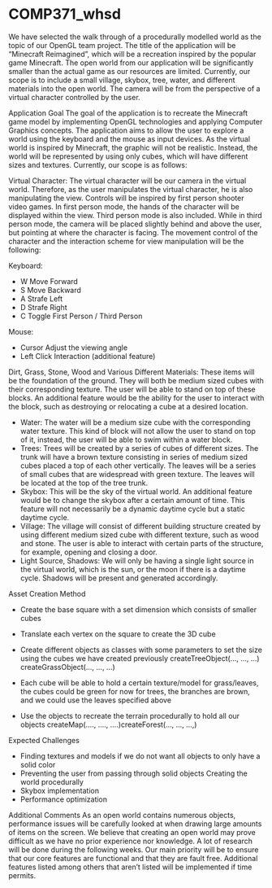 # COMP371_whsd

We have selected the walk through of a procedurally modelled world as the topic of our OpenGL team project. The title of the application will be “Minecraft Reimagined”, which will be a recreation inspired by the popular game Minecraft. The open world from our application will be significantly smaller than the actual game as our resources are limited. Currently, our scope is to include a small village, skybox, tree, water, and different materials into the open world. The camera will be from the perspective of a virtual character controlled by the user.

Application Goal
The goal of the application is to recreate the Minecraft game model by implementing OpenGL technologies and applying Computer Graphics concepts. The application aims to allow the user to explore a world using the keyboard and the mouse as input devices. As the virtual world is inspired by Minecraft, the graphic will not be realistic. Instead, the world will be represented by using only cubes, which will have different sizes and textures. Currently, our scope is as follows:

Virtual Character: The virtual character will be our camera in the virtual world. Therefore, as the user manipulates the virtual character, he is also manipulating the view. Controls will be inspired by first person shooter video games. In first person mode, the hands of the character will be displayed within the view. Third person mode is also included. While in third person mode, the camera will be placed slightly behind and above the user, but pointing at where the character is facing. The movement control of the character and the interaction scheme for view manipulation will be the following:

Keyboard:
- W Move Forward
- S Move Backward
- A Strafe Left
- D Strafe Right
- C Toggle First Person / Third Person

Mouse:
- Cursor Adjust the viewing angle
- Left Click Interaction (additional feature)

Dirt, Grass, Stone, Wood and Various Different Materials: These items will be the foundation of the
ground. They will both be medium sized cubes with their corresponding texture. The user will be able to
stand on top of these blocks. An additional feature would be the ability for the user to interact with the
block, such as destroying or relocating a cube at a desired location.
- Water: The water will be a medium size cube with the corresponding water texture. This kind of block will not allow the user to stand on top of it, instead, the user will be able to swim within a water block.
- Trees: Trees will be created by a series of cubes of different sizes. The trunk will have a brown texture consisting in series of medium sized cubes placed a top of each other vertically. The leaves will be a series of small cubes that are widespread with green texture. The leaves will be located at the top of the tree trunk.
- Skybox: This will be the sky of the virtual world. An additional feature would be to change the skybox after a certain amount of time. This feature will not necessarily be a dynamic daytime cycle but a static daytime cycle. 
- Village: The village will consist of different building structure created by using different medium sized cube with different texture, such as wood and stone. The user is able to interact with certain parts of the structure, for example, opening and closing a door. 
- Light Source, Shadows: We will only be having a single light source in the virtual world, which is the sun, or the moon if there is a daytime cycle. Shadows will be present and generated accordingly.

Asset Creation Method

- Create the base square with a set dimension which consists of smaller cubes
- Translate each vertex on the square to create the 3D cube
- Create different objects as classes with some parameters to set the size using the cubes we have created previously
            createTreeObject(..., ..., ...)
            createGrassObject(..., ..., ...)

- Each cube will be able to hold a certain texture/model for grass/leaves, the cubes could be green for now for trees, the branches are brown, and we could use the leaves specified above
- Use the objects to recreate the terrain procedurally to hold all our objects 
            createMap(...., …., ….)createForest(..., ..., …,)

Expected Challenges
- Finding textures and models if we do not want all objects to only have a solid color 
- Preventing the user from passing through solid objects Creating the world procedurally
- Skybox implementation
- Performance optimization

Additional Comments
As an open world contains numerous objects, performance issues will be carefully looked at when drawing large amounts of items on the screen. We believe that creating an open world may prove difficult as we have no prior experience nor knowledge. A lot of research will be done during the following weeks. Our main priority will be to ensure that our core features are functional and that they are fault free. Additional features listed among others that aren’t listed will be implemented if time permits.

